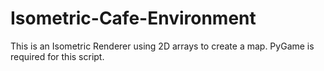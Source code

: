 # Isometric-Cafe-Environment
This is an Isometric Renderer using 2D arrays to create a map.
PyGame is required for this script.


